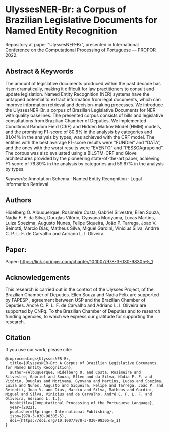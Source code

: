 # UlyssesNER-Br: a Corpus of Brazilian Legislative Documents for Named Entity Recognition
Repository at paper "UlyssesNER-Br", presented in International Conference on the Computational Processing of Portuguese ― PROPOR 2022.

## Abstract & Keywords
The amount of legislative documents produced within the past decade has risen dramatically, making it difficult for law practitioners to consult and update legislation. Named Entity Recognition (NER) systems have the untapped potential to extract information from legal documents, which can improve information retrieval and decision-making processes. We introduce the UlyssesNER-Br, a corpus of Brazilian Legislative Documents for NER with quality baselines. The presented corpus consists of bills and legislative consultations from Brazilian Chamber of Deputies. We implemented Conditional Random Field (CRF) and Hidden Markov Model (HMM) models, and the promising F1-score of 80.8% in the analysis by categories and 81.04% in the analysis by types, was achieved with the CRF model. The entities with the best average F1-score results were “FUNDlei” and “DATA”, and the ones with the worst results were “EVENTO” and “PESSOAgrupoind”. The corpus was also evaluated using a BiLSTM-CRF and Glove architectures provided by the pioneering state-of-the-art paper, achieving F1-score of 76.89% in the analysis by categories and 59.67% in the analysis by types. 

*Keywords*: Annotation Schema · Named Entity Recognition · Legal Information Retrieval.

## Authors
Hidelberg O. Albuquerque, Rosimeire Costa, Gabriel Silvestre, Ellen Souza, Nádia F. F. da Silva, Douglas Vitório, Gyovana Moriyama, Lucas Martins, Luiza Soezima, Augusto Nunes, Felipe Siqueira, João P. Tarrega, Joao V. Beinotti, Marcio Dias, Matheus Silva, Miguel Gardini, Vinicius Silva, Andrré C. P. L. F. de Carvalho and Adriano L. I. Oliveira.

## Paper:
Paper: https://link.springer.com/chapter/10.1007/978-3-030-98305-5_1

## Acknowledgements
This research is carried out in the context of the Ulysses Project, of the Brazilian Chamber of Deputies. Ellen Souza and Nadia Félix are supported by FAPESP , agreement between USP and the Brazilian Chamber of Deputies. André C. P. L. F. de Carvalho and Adriano L. I. Oliveira are supported by CNPq. To the Brazilian Chamber of Deputies and to research funding agencies, to which we express our gratitude for supporting the research.

## Citation
If you use our work, please cite:
```
@inproceedings{UlyssesNER-Br,
  title={UlyssesNER-Br: A Corpus of Brazilian Legislative Documents for Named Entity Recognition}, 
  author={Albuquerque, Hidelberg O. and Costa, Rosimeire and Silvestre, Gabriel and Souza, Ellen and da Silva, Nádia F. F. and Vitório, Douglas and Moriyama, Gyovana and Martins, Lucas and Soezima, Luiza and Nunes, Augusto and Siqueira, Felipe and Tarrega, João P. and Beinotti, Joao V. and Dias, Marcio and Silva, Matheus and Gardini, Miguel and Silva, Vinicius and de Carvalho, André C. P. L. F. and Oliveira, Adriano L. I.},
  booktitle={Computational Processing of the Portuguese Language},
  year={2022},
  publisher={Springer International Publishing},
  isbn={978-3-030-98305-5},
  doi={https://doi.org/10.1007/978-3-030-98305-5_1}
}
```
